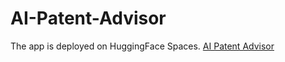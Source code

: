 # AI-Patent-Advisor

The app is deployed on HuggingFace Spaces. 
[AI Patent Advisor](https://huggingface.co/spaces/deep-ag/ai-patent-advisor)
